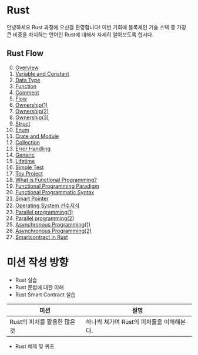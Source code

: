 # Rust

안녕하세요 Rust 과정에 오신걸 환영합니다! 이번 기회에 블록체인 기술 스택 중 가장 큰 비중을 차지하는 언어인 Rust에 대해서 자세히 알아보도록 합시다.

## Rust Flow

0. [Overview](./article/Overview.md)
1. [Variable and Constant](./article/Variable_and_Constant.md)
2. [Data Type](./article/Data_Type.md)
3. [Function](./article/Function.md)
4. [Comment](./article/Comment.md)
5. [Flow](./article/Flow.md)
6. [Ownership(1)](./article/Ownership_1.md)
7. [Ownership(2)](./article/Ownership_2.md)
8. [Ownership(3)](./article/Ownership_3.md)
9. [Struct](./article/Struct.md)
10. [Enum](./article/Enum.md)
11. [Crate and Module](./article/Crate_and_Module.md)
12. [Collection](./article/Collection.md)
13. [Error Handling](./article/Error_Handling.md)
14. [Generic](./article/Generic.md)
15. [Lifetime](./article/Lifetime.md)
16. [Simple Test](./article/Simple_Test.md)
17. [Toy Project](./article/Toy_Project.md)
18. [What is Functional Programming?](./article/What_is_Functional_Programming.md)
19. [Functional Programming Paradigm](./article/Functional_Programming_Paradigm.md)
20. [Functional Programmatic Syntax](./article/Functional_Programmatic_Syntax.md)
21. [Smart Pointer](./article/Smart_Pointer.md)
22. [Operating System 선수지식](./article/Operating_System_선수지식.md)
23. [Parallel programming(1)](./article/Parallel_programming_1.md)
24. [Parallel programming(2)](./article/Parallel_programming_2.md)
25. [Asynchronous Programming(1)](./article/Asynchronous_Programming_1.md)
26. [Asynchronous Programming(2)](./article/Asynchronous_Programming_2.md)
27. [Smartcontract in Rust](./article/Smartcontract_in_Rust.md)

# 미션 작성 방향

- Rust 실습
- Rust 문법에 대한 이해
- Rust Smart Contract 실습

| 미션                        | 설명                                    |
| -------------------------- | --------------------------------------- |
| Rust의 피처를 활용한 많은 것 | 하나씩 쳐가며 Rust의 피처들을 이해해본다. |

- Rust 예제 및 퀴즈
